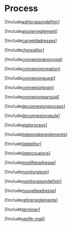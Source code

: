 # Process

[!include[adrlivraisondefinir](process.adrlivraisondefinir.autogen.md)]

[!include[ajouterreglement](process.ajouterreglement.autogen.md)]

[!include[carnetdadresses](process.carnetdadresses.autogen.md)]

[!include[choixptlivr](process.choixptlivr.autogen.md)]

[!include[connexionanonyme](process.connexionanonyme.autogen.md)]

[!include[connexioncreation](process.connexioncreation.autogen.md)]

[!include[connexionguest](process.connexionguest.autogen.md)]

[!include[connexionlogin](process.connexionlogin.autogen.md)]

[!include[connexionparguid](process.connexionparguid.autogen.md)]

[!include[deconnexionprocess](process.deconnexionprocess.autogen.md)]

[!include[deconnexionseule](process.deconnexionseule.autogen.md)]

[!include[etatprocess](process.etatprocess.autogen.md)]

[!include[listemodesreglements](process.listemodesreglements.autogen.md)]

[!include[listeptlivr](process.listeptlivr.autogen.md)]

[!include[listercoupons](process.listercoupons.autogen.md)]

[!include[modifieradresse](process.modifieradresse.autogen.md)]

[!include[nomlivraison](process.nomlivraison.autogen.md)]

[!include[nomlivraisondefinir](process.nomlivraisondefinir.autogen.md)]

[!include[nouvelleadresse](process.nouvelleadresse.autogen.md)]

[!include[retirerreglements](process.retirerreglements.autogen.md)]

[!include[terminer](process.terminer.autogen.md)]

[!include[verife-mail](process.verife-mail.autogen.md)]



















